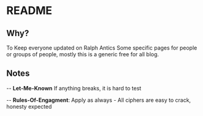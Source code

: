 # README

## Why?
To Keep everyone updated on Ralph Antics 
Some specific pages for people or groups of people, mostly this is a generic free for all blog. 

## Notes
-- **Let-Me-Known** If anything breaks, it is hard to test

-- **Rules-Of-Engagment**: Apply as always - All ciphers are easy to crack, honesty expected
